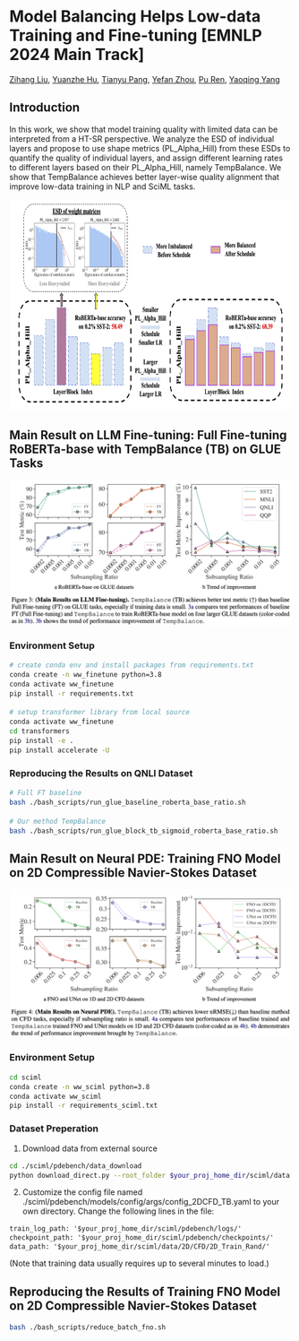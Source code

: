 # Model Balancing Helps Low-data Training and Fine-tuning [EMNLP 2024 Main Track]
[Zihang Liu](https://zihanghliu.github.io), [Yuanzhe Hu](https://github.com/HUST-AI-HYZ), [Tianyu Pang](), [Yefan Zhou](https://yefanzhou.github.io/), [Pu Ren](https://paulpuren.github.io/), [Yaoqing Yang](https://sites.google.com/site/yangyaoqingcmu/)

## Introduction
In this work, we show that model training quality with limited data can be interpreted from a HT-SR perspective. We analyze the ESD of individual layers and propose to use shape metrics (PL_Alpha_Hill) from these ESDs to quantify the quality of individual layers, and assign different learning rates to different layers based on their PL_Alpha_Hill, namely TempBalance. We show that TempBalance achieves better layer-wise quality alignment that improve low-data training in NLP and SciML tasks.

<p align="center">
    <img src="./figures/EMNLP2024_Teaser.png"  width="755.2" height="376.8">
</p>


## Main Result on LLM Fine-tuning: Full Fine-tuning RoBERTa-base with TempBalance (TB) on GLUE Tasks

<p align="center">
    <img src="./figures/NLP_main_result.png">
</p>

### Environment Setup
```bash
# create conda env and install packages from requirements.txt
conda create -n ww_finetune python=3.8
conda activate ww_finetune
pip install -r requirements.txt

# setup transformer library from local source
conda activate ww_finetune
cd transformers
pip install -e .
pip install accelerate -U
```

### Reproducing the Results on QNLI Dataset
```bash
# Full FT baseline
bash ./bash_scripts/run_glue_baseline_roberta_base_ratio.sh

# Our method TempBalance
bash ./bash_scripts/run_glue_block_tb_sigmoid_roberta_base_ratio.sh
```

## Main Result on Neural PDE: Training FNO Model on 2D Compressible Navier-Stokes Dataset

<p align="center">
    <img src="./figures/SciML_main_result.png">
</p>

### Environment Setup
```bash
cd sciml
conda create -n ww_sciml python=3.8
conda activate ww_sciml
pip install -r requirements_sciml.txt
```

### Dataset Preperation
1. Download data from external source
```bash
cd ./sciml/pdebench/data_download
python download_direct.py --root_folder $your_proj_home_dir/sciml/data --pde_name 2d_cfd_tbv2
```
2. Customize the config file named ./sciml/pdebench/models/config/args/config_2DCFD_TB.yaml to your own directory. Change the following lines in the file: 
```
train_log_path: '$your_proj_home_dir/sciml/pdebench/logs/'
checkpoint_path: '$your_proj_home_dir/sciml/pdebench/checkpoints/'
data_path: '$your_proj_home_dir/sciml/data/2D/CFD/2D_Train_Rand/'
```
(Note that training data usually requires up to several minutes to load.)

## Reproducing the Results of Training FNO Model on 2D Compressible Navier-Stokes Dataset
```bash
bash ./bash_scripts/reduce_batch_fno.sh
```
